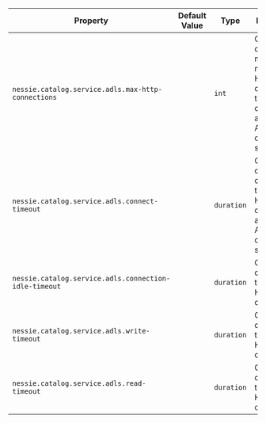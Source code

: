 | Property | Default Value | Type | Description |
|----------|---------------|------|-------------|
| `nessie.catalog.service.adls.max-http-connections` |  | `int` | Override the default maximum number of HTTP connections that Nessie can use against all ADLS  Gen2 object stores.   |
| `nessie.catalog.service.adls.connect-timeout` |  | `duration` | Override the default TCP connect timeout for HTTP connections against ADLS Gen2 object stores.  |
| `nessie.catalog.service.adls.connection-idle-timeout` |  | `duration` | Override the default idle timeout for HTTP connections.  |
| `nessie.catalog.service.adls.write-timeout` |  | `duration` | Override the default write timeout for HTTP connections.  |
| `nessie.catalog.service.adls.read-timeout` |  | `duration` | Override the default read timeout for HTTP connections.  |
